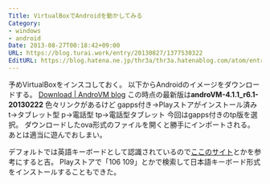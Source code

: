 ```yaml
---
Title: VirtualBoxでAndroidを動かしてみる
Category:
- windows
- android
Date: 2013-08-27T00:18:42+09:00
URL: https://blog.turai.work/entry/20130827/1377530322
EditURL: https://blog.hatena.ne.jp/thr3a/thr3a.hatenablog.com/atom/entry/11696248318757106345
---
```


予めVirtualBoxをインスコしておく。
以下からAndroidのイメージをダウンロードする。
<a href="http://androvm.org/blog/download/" title="Download | AndroVM blog" target="_blank">Download | AndroVM blog</a>
この時点の最新版は<b>androVM-4.1.1_r6.1-20130222</b>
色々リンクがあるけど
gapps付き→Playストアがインストール済み
t→タブレット型
p→電話型
tp→電話型タブレット
今回はgapps付きのtp版を選択。
ダウンロードしたova形式のファイルを開くと勝手にインポートされる。
あとは適当に遊んでおしまい。

デフォルトでは英語キーボードとして認識されているので<a href="http://support.microsoft.com/kb/2569052/ja" title="ここのサイト" target="_blank">ここのサイト</a>とかを参考にすると吉。
Playストアで「106 109」とかで検索して日本語キーボード形式をインストールすることもできた。

